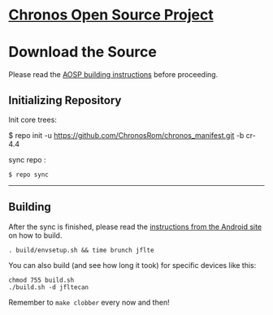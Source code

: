 [Chronos Open Source Project](http://www.infamousdevelopment.com/)
====================================


Download the Source
===================

Please read the [AOSP building instructions](http://source.android.com/source/index.html) before proceeding.

Initializing Repository
-----------------------

Init core trees:

$ repo init -u https://github.com/ChronosRom/chronos_manifest.git -b cr-4.4

sync repo :

    $ repo sync

***

Building
--------

After the sync is finished, please read the [instructions from the Android site](http://s.android.com/source/building.html) on how to build.

    . build/envsetup.sh && time brunch jflte


You can also build (and see how long it took) for specific devices like this:

    chmod 755 build.sh
    ./build.sh -d jfltecan

Remember to `make clobber` every now and then!
